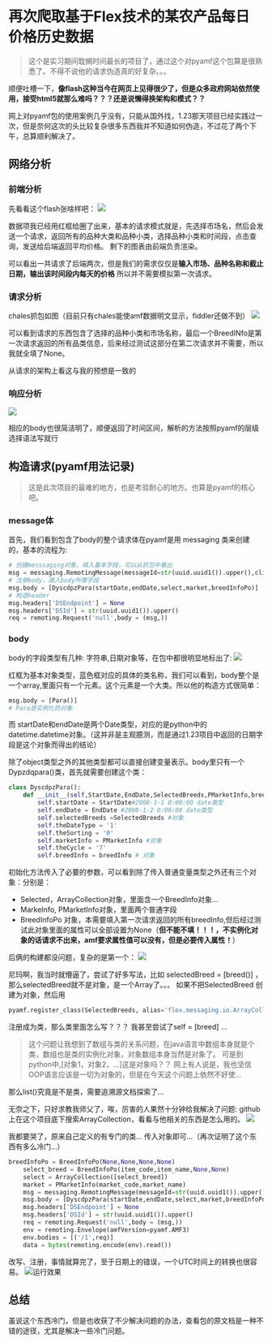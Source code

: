 # 再次爬取基于Flex技术的某农产品每日价格历史数据
> 这个是实习期间耽搁时间最长的项目了，通过这个对pyamf这个包算是很熟悉了。不得不说他的请求伪造真的好复杂。。。

顺便吐槽一下，**像flash这种当今在网页上见得很少了，但是众多政府网站依然使用，接受html5就那么难吗？？？还是说懒得换架构和模式？？**

网上对pyamf包的使用案例几乎没有，只能从国外找，1.23那天项目已经实践过一次，但是奈何这次的头比较复杂很多东西我并不知道如何伪造，不过花了两个下午，总算顺利解决了。
## 网络分析
### 前端分析
先看看这个flash张啥样吧：
![](https://ws1.sinaimg.cn/large/6af92b9fly1fo117nwef9j20mz0cndhg.jpg)

数据项我已经用红框给圈了出来，基本的请求模式就是，先选择市场名，然后会发送一个请求，返回所有的品种大类和品种小类，选择品种小类和时间段，点击查询，发送给后端返回平均价格。 剩下的图表由前端负责渲染。

可以看出一共请求了后端两次，但是我们的需求仅仅是**输入市场、品种名称和截止日期，输出该时间段内每天的价格**
所以并不需要模拟第一次请求。
### 请求分析
chales抓包如图（目前只有chales能使amf数据明文显示，fiddler还做不到）
![](https://ws1.sinaimg.cn/large/6af92b9fly1fo11g3pzmyj20ev0aemy8.jpg)

可以看到请求的东西包含了选择的品种小类和市场名称，最后一个BreedINfo是第一次请求返回的所有品类信息，后来经过测试这部分在第二次请求并不需要，所以我就全填了None。 

从请求的架构上看这与我的预想是一致的
### 响应分析
![](https://ws1.sinaimg.cn/large/6af92b9fly1fo11ipscknj20ef02wglr.jpg)

相应的body也很简洁明了，顺便返回了时间区间，解析的方法按照pyamf的层级选择语法写就行

## 构造请求(pyamf用法记录)
> 这是此次项目的最难的地方，也是考验耐心的地方。也算是pyamf的核心吧。
### message体
首先，我们看到包含了body的整个请求体在pyamf是用 messaging 类来创建的，基本的流程为:
```python
# 创建messsaging对象，填入基本字段，可以从抓包中看出
msg = messaging.RemotingMessage(messageId=str(uuid.uuid1()).upper(),clientId=str(uuid.uuid1()).upper(),operation='getDyscDpzData',destination='reportStatService',timeToLive=0,timestamp=0)
# 注册body，填入body所需字段
msg.body = [DyscdpzPara(startDate,endDate,select,market,breedInfoPo)]
# 构造header
msg.headers['DSEndpoint'] = None  
msg.headers['DSId'] = str(uuid.uuid1()).upper()
req = remoting.Request('null',body = (msg,))
```
### body
body的字段类型有几种: 字符串,日期对象等，在包中都很明显地标出了:
![](https://ws1.sinaimg.cn/large/6af92b9fly1fo11qftihqj20gu0aldh4.jpg)

红框为基本对象类型，蓝色框对应的具体的类名称，我们可以看到，body整个是一个array,里面只有一个元素。这个元素是一个大类。所以他的构造方式很简单：
```python
msg.body = [Para()] 
# Para是实例化的对象
```
而 startDate和endDate是两个Date类型，对应的是python中的datetime.datetime对象。（这并非是主观臆测，而是通过1.23项目中返回的日期字段是这个对象而得出的结论）

除了object类型之外的其他类型都可以直接创建变量表示。body里只有一个Dypzdqpara()类，首先就需要创建这个类：
```python
class DyscdpzPara():
    def __init__(self,StartDate,EndDate,SelectedBreeds,PMarketInfo,breedInfo):
        self.startDate = StartDate#2008-1-1 0:00:00 date类型
        self.endDate = EndDate #2008-1-2 0:00:00 date类型
        self.selectedBreeds	=SelectedBreeds #对象
        self.theDateType = '1'
        self.theSorting = '0'
        self.marketInfo	= PMarketInfo #对象
        self.theCycle = '7'
        self.breedInfo = breedInfo # 对象
```
初始化方法传入了必要的参数，可以看到除了传入普通变量类型之外还有三个对象：分别是：
- Selected，ArrayCollection对象，里面含一个BreedInfo对象...
- MarkeInfo, PMarketInfo对象，里面两个普通字段
- BreedInfoPo 对象，本需要填入第一次请求返回的所有breedInfo,但后经过测试此对象里面的属性可以全部设置为None（**但不能不填！！！，不实例化对象的话请求不出来，amf要求属性值可以没有，但是必要传入属性！**）

后俩的构建都没问题，复杂的是第一个：
![](https://ws1.sinaimg.cn/large/6af92b9fly1fo122qc63fj20ei03dq34.jpg)

尼玛啊，我当时就懵逼了，尝试了好多写法，比如
selectedBreed = [breed()] ，那么selectedBreed就不是对象，是一个Array了。。。
如果不把SelectedBreed 创建为对象，然后用
```python
pyamf.register_class(SelectedBreeds, alias='flex.messaging.io.ArrayCollection')
```
注册成为类，那么类里面怎么写？？？
我甚至尝试了self = [breed] ...

> 这个问题让我想到了数组与类的关系问题，在java语言中数组本身就是个类，数组也是类的实例化对象，对象数组本身当然是对象了。 可是到python中,[对象1，对象2，...]这是对象吗？？ 网上有人说是，我也坚信OOP语言应该是一切为对象的，但是在今天这个问题上依然不好使...

那么list()究竟是不是类，需要追溯源文档探索了...

无奈之下，只好求教我师父了，唉，厉害的人果然十分钟给我解决了问题:
github上在这个项目底下搜索ArrayCollection，看看与他相关的东西是怎么用的。
![](https://ws1.sinaimg.cn/large/6af92b9fly1fo12ay24l2j20cg07emxa.jpg)

我都要哭了，原来自己定义的有专门的类... 传入对象即可...（再次证明了这个东西有多么冷门...）
```python
breedInfoPo = BreedInfoPo(None,None,None,None)
    select_breed = BreedInfoPo(item_code,item_name,None,None)
    select = ArrayCollection([select_breed])
    market = PMarketInfo(market_code,market_name)
    msg = messaging.RemotingMessage(messageId=str(uuid.uuid1()).upper(),clientId=str(uuid.uuid1()).upper(),operation='getDyscDpzData',destination='reportStatService',timeToLive=0,timestamp=0)
    msg.body = [DyscdpzPara(startDate,endDate,select,market,breedInfoPo)]
    msg.headers['DSEndpoint'] = None  
    msg.headers['DSId'] = str(uuid.uuid1()).upper()
    req = remoting.Request('null',body = (msg,))
    env = remoting.Envelope(amfVersion=pyamf.AMF3)
    env.bodies = [('/1',req)]
    data = bytes(remoting.encode(env).read())
```
改写、注册，事情就算完了，至于日期上的错误，一个UTC时间上的转换也很容易。
![运行效果](https://ws1.sinaimg.cn/large/6af92b9fly1fo11e7q4mtj20q50ajn0o.jpg)

## 总结
虽说这个东西冷门，但是也收获了不少解决问题的办法，查看包的原文档是一种不错的途径，尤其是解决一些冷门问题。


